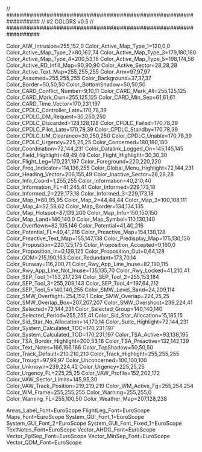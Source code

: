 // ##################################################################
//                 #2 COLORS v0.5
// ##################################################################

Color_AIW_Intrusion=255,152,0
Color_Active_Map_Type_1=120,0,0
Color_Active_Map_Type_2=80,162,74
Color_Active_Map_Type_3=179,180,180
Color_Active_Map_Type_4=200,53,18
Color_Active_Map_Type_5=198,174,58
Color_Active_RD_Infill_Map=90,90,90
Color_Active_Sector=28,28,28
Color_Active_Text_Map=255,255,255
Color_Arm=97,97,97
Color_Assumed=255,255,255
Color_Background=37,37,37
Color_Border=50,50,50
Color_BottomShadow=50,50,50
Color_CARD_Conflict_Number=9,10,11
Color_CARD_Mark_All=255,125,125
Color_CARD_Mark_Own=255,125,125
Color_CARD_Min_Sep=61,61,61
Color_CARD_Time_Vector=170,231,197
Color_CPDLC_Controller_Late=170,78,39
Color_CPDLC_DM_Request=30,250,250
Color_CPDLC_Discarded=128,128,128
Color_CPDLC_Failed=170,78,39
Color_CPDLC_Pilot_Late=170,78,39
Color_CPDLC_Standby=170,78,39
Color_CPDLC_UM_Clearance=30,250,250
Color_CPDLC_Unable=170,78,39
Color_CPDLC_Urgency=225,25,25
Color_Concerned=180,180,180
Color_Coordination=72,144,231
Color_Datalink_Logged_On=145,145,145
Color_Field_Highlight=49,49,49
Color_Flight_Highlight=30,30,30
Color_Flight_Leg=170,231,197
Color_Foreground=220,220,220
Color_Freq_Indicator=114,136,255
Color_Global_Menu_Highlight=72,144,231
Color_Heading_Vector=206,155,49
Color_Inactive_Sector=28,28,28
Color_Info_Coord=1,255,255
Color_Information=40,210,40
Color_Information_FL=41,245,41
Color_Informed=229,173,18
Color_Informed_2=229,173,18
Color_Informed_3=229,173,18
Color_Map_1=80,95,95
Color_Map_2=44,44,44
Color_Map_3=100,108,111
Color_Map_4=52,58,62
Color_Map_Border=134,134,135
Color_Map_Hotspot=87,139,200
Color_Map_Info=150,150,150
Color_Map_Land=140,140,0
Color_Map_Symbol=110,130,140
Color_Overflown=82,105,146
Color_Potential=41,40,216
Color_Potential_FL=40,41,216
Color_Preactive_Map=154,138,128
Color_Preactive_Text_Map=155,147,138
Color_Predisplay_Map=175,130,130
Color_Proposition=220,125,175
Color_Proposition_Accepted=0,160,0
Color_Proposition_In=0,128,125
Color_Proposition_Out=0,64,128
Color_QDM=215,190,163
Color_Redundant=173,70,14
Color_Runway=116,200,71
Color_Rwy_App_Line_Inuse=82,190,115
Color_Rwy_App_Line_Not_Inuse=135,135,70
Color_Rwy_Locked=41,210,41
Color_SEP_Tool_1=153,217,234
Color_SEP_Tool_2=255,153,184
Color_SEP_Tool_3=255,209,143
Color_SEP_Tool_4=197,64,212
Color_SEP_Tool_5=140,140,255
Color_SMW_Level_Band=24,209,114
Color_SMW_Overflight=254,152,1
Color_SMW_Overlap=224,25,25
Color_SMW_Overlap_Box=207,207,207
Color_SMW_Overshoot=239,224,41
Color_Selected=72,144,231
Color_Selected_Group=140,140,140
Color_Selected_Period=255,255,41
Color_Sid_Star_Allocation=15,185,15
Color_Sid_Star_No_Allocation=14,170,14
Color_Suite_Highlight=72,144,231
Color_System_Calculated_TOC=170,231,197
Color_System_Calculated_TOD=170,231,197
Color_TSA_Active=93,138,195
Color_TSA_Border_Highlight=200,53,18
Color_TSA_Preactive=132,142,139
Color_Text_Notes=166,166,166
Color_TopShadow=50,50,50
Color_Track_Default=210,210,210
Color_Track_Highlight=255,255,255
Color_Trough=97,99,97
Color_Unconcerned=100,100,100
Color_Unknown=239,224,42
Color_Urgency=225,25,25
Color_Urgency_FL=225,25,25
Color_VAW_Profile=152,202,172
Color_VAW_Sector_Limits=145,95,30
Color_VAW_Track_Position=219,219,219
Color_WM_Active_Fg=255,254,254
Color_WM_Frame=255,255,255
Color_Warning=255,255,0
Color_Warning_FL=255,100,50
Color_Weather_Map=207,128,238

Areas_Label_Font=EuroScope
FlightLeg_Font=EuroScope
Maps_Font=EuroScope
System_GUI_Font_1=EuroScope
System_GUI_Font_2=EuroScope
System_GUI_Font_Fixed_1=EuroScope
TextNotes_Font=EuroScope
Vector_AHDG_Font=EuroScope
Vector_FplSep_Font=EuroScope
Vector_MinSep_Font=EuroScope
Vector_QDM_Font=EuroScope